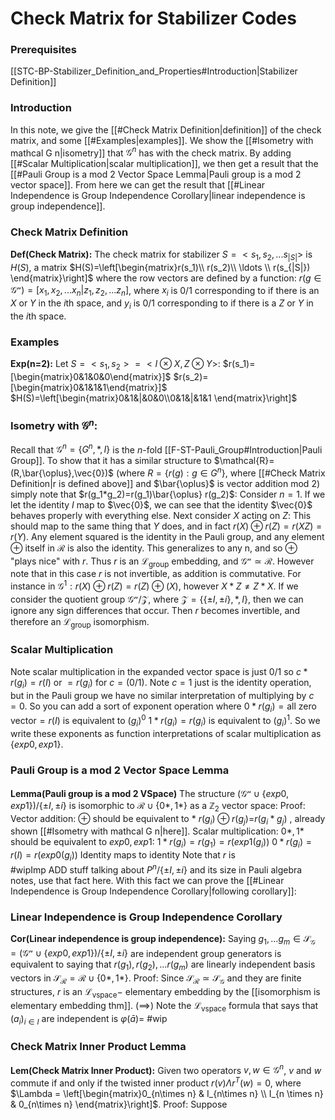 # Check Matrix for Stabilizer Codes
### Prerequisites
[[STC-BP-Stabilizer_Definition_and_Properties#Introduction|Stabilizer Definition]] 

### Introduction
In this note, we give the [[#Check Matrix Definition|definition]] of the check matrix, and some [[#Examples|examples]]. We show the [[#Isometry with mathcal G n|isometry]] that $\mathcal G^n$ has with the check matrix. By adding [[#Scalar Multiplication|scalar multiplication]], we then get a result that the [[#Pauli Group is a mod 2 Vector Space Lemma|Pauli group is a mod 2 vector space]]. From here we can get the result that [[#Linear Independence is Group Independence Corollary|linear independence is group independence]].

### Check Matrix Definition
**Def(Check Matrix):** The check matrix for stabilizer $S=<s_1, s_2, ... s_{|S|}>$ is $H(S)$, a matrix
	$H(S)=\left[\begin{matrix}r(s_1)\\ r(s_2)\\ \ldots \\ r(s_{|S|}) \end{matrix}\right]$ where the row vectors are defined by a function:  $r(g\in \mathcal{G^n})=\left[x_1, x_2, ... x_n  |z_1, z_2, ... z_n  \right]$, where $x_i$ is 0/1 corresponding to if there is an $X$ or $Y$ in the $i$th space, and $y_i$ is 0/1 corresponding to if there is a $Z$ or $Y$ in the $i$th space.

### Examples
**Exp(n=2):** Let $S=<s_1, s_2>=<I\otimes X, Z \otimes Y>$: 
	$r(s_1)=[\begin{matrix}0&1&0&0\end{matrix}]$
	$r(s_2)=[\begin{matrix}0&1&1&1\end{matrix}]$
	$H(S)=\left[\begin{matrix}0&1&|&0&0\\0&1&|&1&1	\end{matrix}\right]$

### Isometry with $\mathcal{G}^n$: 
Recall that $\mathcal{G}^n=\{G^n,*,I\}$ is the $n$-fold [[F-ST-Pauli_Group#Introduction|Pauli Group]]. To show that it has a similar structure to $\mathcal{R}=(R,\bar{\oplus},\vec{0})$ (where $R=\{r(g):g\in G^n\}$, where [[#Check Matrix Definition|r is defined above]] and $\bar{\oplus}$ is vector addition mod 2) simply note that $r(g_1*g_2)=r(g_1)\bar{\oplus} r(g_2)$:
	Consider $n=1$. If we let the identity $I$ map to $\vec{0}$, we can see that the identity $\vec{0}$ behaves properly with everything else. Next consider $X$ acting on $Z$: This should map to the same thing that $Y$ does, and in fact $r(X)\oplus r(Z)=r(XZ)=r(Y)$. Any element squared is the identity in the Pauli group, and any element $\oplus$ itself in $\mathcal{R}$ is also the identity. This generalizes to any n, and so $\oplus$ "plays nice" with $r$. 
Thus $r$ is an $\mathcal{L}_{\text{group}}$ embedding, and $\mathcal{G^n} \simeq \mathcal{R}$. However note that in this case $r$ is not invertible, as addition is commutative. For instance in $\mathcal{G^1}:r(X)\oplus r(Z)=r(Z)\oplus(X)$, however $X*Z\ne Z*X$. If we consider the quotient group $\mathcal{G^n}/\mathcal{Z}$, where $\mathcal{Z}=\{\{\pm I, \pm i\},*,I\}$, then we can ignore any sign differences that occur. Then $r$ becomes invertible, and therefore an $\mathcal{L}_{\text{group}}$ isomorphism.

### Scalar Multiplication
Note scalar multiplication in the expanded vector space is just $0/1$ so $c*r(g_i)=r(I)$ or $=r(g_i)$ for $c=(0/1)$. Note $c=1$ just is the identity operation, but in the Pauli group we have no similar interpretation of multiplying by $c=0$. So you can add a sort of exponent operation where $0*r(g_i)=\text{all zero vector}=r(I)$ is equivalent to $(g_i)^0$
$1*r(g_i)=r(g_i)$ is equivalent to $(g_i)^1$.
So we write these exponents as function interpretations of scalar multiplication as $\{exp0, exp1\}$. 
### Pauli Group is a mod 2 Vector Space Lemma
**Lemma(Pauli group is a mod 2 VSpace)** The structure $(\mathcal{G^n}\cup\{exp0,exp1\})/\{\pm I, \pm i\}$ is  isomorphic to $\mathcal{R}\cup\{0*,1*\}$ as a $\mathbb{Z}_2$ vector space:
	Proof: 
	Vector addition: $\oplus$ should be equivalent to $*$
		$r(g_i)\oplus r(g_j)=$$r(g_i * g_j)$ , already shown [[#Isometry with mathcal G n|here]]. 
	Scalar multiplication: $0*, 1*$ should be equivalent to $exp0, exp1$:
		$1*r(g_i)=r(g_1)=r(exp1(g_i))$
		$0*r(g_i)=r(I)=r(exp0(g_i))$
	Identity maps to identity
	Note that $r$ is  
		#wipImp ADD stuff talking about $P^n/\{\pm I, \pm i\}$ and its size in Pauli algebra notes, use that fact here.
With this fact we can prove the [[#Linear Independence is Group Independence Corollary|following corollary]]:

### Linear Independence is Group Independence Corollary
**Cor(Linear independence is group independence):** Saying $g_1,...g_m \in  \mathcal{S_G}=(\mathcal{G^n}\cup\{exp0,exp1\})/\{\pm I, \pm i\}$ are independent group generators is equivalent to saying that $r(g_1), r(g_2), \ldots r(g_m)$ are linearly independent basis vectors in $\mathcal{S_R}=\mathcal{R}\cup\{0*,1*\}$.
	Proof: 
	Since $\mathcal{S_R}\simeq\mathcal{S_G}$ and they are finite structures, $r$ is an $\mathcal{L}_{\text{vspace}}-$ elementary embedding by the [[isomorphism is elementary embedding thm]]. 
	$(\implies)$
		Note the $\mathcal{L}_{\text{vspace}}$ formula that says that $(a_i)_{i \in I}$ are independent is $\varphi(\bar a)=$
		#wip
		
### Check Matrix Inner Product Lemma
**Lem(Check Matrix Inner Product):** Given two operators $v,w \in \mathcal G^n$, $v$ and $w$ commute if and only if the twisted inner product $r(v)\Lambda r^T(w)=0$, where $\Lambda = \left[\begin{matrix}0_{n\times n} & I_{n\times n} \\ I_{n \times n} & 0_{n\times n} \end{matrix}\right]$.
	Proof:
		Suppose